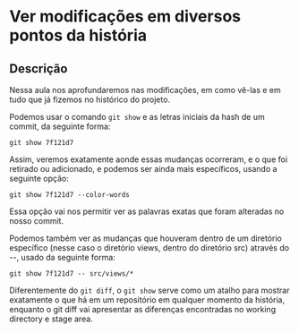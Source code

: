 # Ver modificações em diversos pontos da história

## Descrição

Nessa aula nos aprofundaremos nas modificações, em como vê-las e em tudo que já fizemos no histórico do projeto.

Podemos usar o comando `git show` e as letras iniciais da hash de um commit, da seguinte forma:

`git show 7f121d7`

Assim, veremos exatamente aonde essas mudanças ocorreram, e o que foi retirado ou adicionado, e podemos ser ainda mais específicos, usando a seguinte opção:

`git show 7f121d7 --color-words`

Essa opção vai nos permitir ver as palavras exatas que foram alteradas no nosso commit.

Podemos também ver as mudanças que houveram dentro de um diretório específico (nesse caso o diretório views, dentro do diretório src) através do --, usado da seguinte forma:

`git show 7f121d7 -- src/views/*`

Diferentemente do `git diff`, o `git show` serve como um atalho para mostrar exatamente o que há em um repositório em qualquer momento da história, enquanto o git diff vai apresentar as diferenças encontradas no working directory e stage area.
